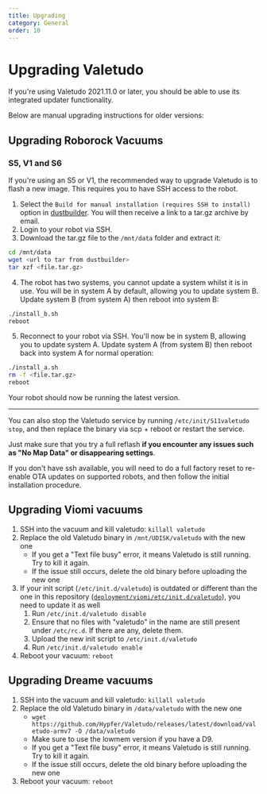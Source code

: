 ```yaml
---
title: Upgrading
category: General
order: 10
---
```

# Upgrading Valetudo

If you're using Valetudo 2021.11.0 or later, you should be able to use its integrated updater functionality.

Below are manual upgrading instructions for older versions:

## Upgrading Roborock Vacuums

### S5, V1 and S6

If you're using an S5 or V1, the recommended way to upgrade Valetudo is to flash a new image. This requires you to have SSH access to the robot.

1. Select the `Build for manual installation (requires SSH to install)` option in [dustbuilder](https://builder.dontvacuum.me/). You will then receive a link to a tar.gz archive by email.
2. Login to your robot via SSH.
3. Download the tar.gz file to the `/mnt/data` folder and extract it:
```sh
cd /mnt/data
wget <url to tar from dustbuilder>
tar xzf <file.tar.gz>
```
4. The robot has two systems, you cannot update a system whilst it is in use. You will be in system A by default, allowing you to update system B. Update system B (from system A) then reboot into system B:
```sh
./install_b.sh
reboot
```
5. Reconnect to your robot via SSH. You'll now be in system B, allowing you to update system A. Update system A (from system B) then reboot back into system A for normal operation:
```sh
./install_a.sh
rm -f <file.tar.gz>
reboot
```

Your robot should now be running the latest version.

---

You can also stop the Valetudo service by running `/etc/init/S11valetudo stop`, and then replace the binary via scp + reboot or restart the service.

Just make sure that you try a full reflash **if you encounter any issues such as "No Map Data" or disappearing settings**.

If you don't have ssh available, you will need to do a full factory reset to re-enable OTA updates on supported robots, and then follow the initial installation procedure.

## Upgrading Viomi vacuums

1. SSH into the vacuum and kill valetudo: `killall valetudo`
2. Replace the old Valetudo binary in `/mnt/UDISK/valetudo` with the new one
   - If you get a "Text file busy" error, it means Valetudo is still running. Try to kill it again.
   - If the issue still occurs, delete the old binary before uploading the new one
3. If your init script (`/etc/init.d/valetudo`) is outdated or different than the one in this repository
   ([`deployment/viomi/etc/init.d/valetudo`](https://github.com/Hypfer/Valetudo/blob/master/deployment/viomi/etc/init.d/valetudo)),
   you need to update it as well
   1. Run `/etc/init.d/valetudo disable`
   2. Ensure that no files with "valetudo" in the name are still present under `/etc/rc.d`. If there are any, delete
      them.
   2. Upload the new init script to `/etc/init.d/valetudo`
   3. Run `/etc/init.d/valetudo enable`
4. Reboot your vacuum: `reboot`

## Upgrading Dreame vacuums

1. SSH into the vacuum and kill valetudo: `killall valetudo`
2. Replace the old Valetudo binary in `/data/valetudo` with the new one
   - `wget https://github.com/Hypfer/Valetudo/releases/latest/download/valetudo-armv7 -O /data/valetudo`
   - Make sure to use the lowmem version if you have a D9.
   - If you get a "Text file busy" error, it means Valetudo is still running. Try to kill it again.
   - If the issue still occurs, delete the old binary before uploading the new one
3. Reboot your vacuum: `reboot`
